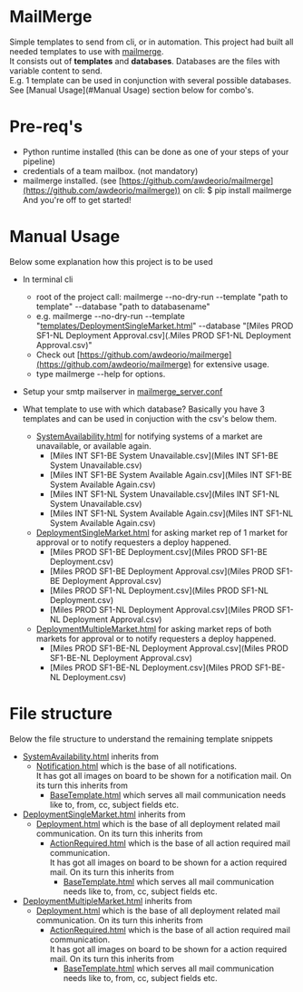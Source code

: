 # MailMerge
Simple templates to send from cli, or in automation.
This project had built all needed templates to use with [mailmerge](https://github.com/awdeorio/mailmerge).\
It consists out of **templates** and **databases**.  Databases are the files with variable content to send.\
E.g.  1 template can be used in conjunction with several possible databases.\
See [Manual Usage](#Manual Usage) section below for combo's.   

# Pre-req's
* Python runtime installed (this can be done as one of your steps of your pipeline)
* credentials of a team mailbox.  (not mandatory)
* mailmerge installed. (see [https://github.com/awdeorio/mailmerge](https://github.com/awdeorio/mailmerge)) on cli: $ pip install mailmerge\
And you're off to get started!
  
# Manual Usage
Below some explanation how this project is to be used
* In terminal cli
  - root of the project call: mailmerge --no-dry-run --template "path to template" --database "path to databasename"
  - e.g. mailmerge --no-dry-run --template "[templates/DeploymentSingleMarket.html](./templates/DeploymentSingleMarket.html)" --database "[Miles PROD SF1-NL Deployment Approval.csv](.Miles PROD SF1-NL Deployment Approval.csv)"
  - Check out [https://github.com/awdeorio/mailmerge](https://github.com/awdeorio/mailmerge) for extensive usage.
  - type mailmerge --help for options.  
* Setup your smtp mailserver in [mailmerge_server.conf](mailmerge_server.conf) 

* What template to use with which database?  Basically you have 3 templates and can be used in conjuction with the csv's below them.
  - [SystemAvailability.html](./templates/SystemAvailability.html) for notifying systems of a market are unavailable, or available again. 
    - [Miles INT SF1-BE System Unavailable.csv](Miles INT SF1-BE System Unavailable.csv) 
    - [Miles INT SF1-BE System Available Again.csv](Miles INT SF1-BE System Available Again.csv)
    - [Miles INT SF1-NL System Unavailable.csv](Miles INT SF1-NL System Unavailable.csv)
    - [Miles INT SF1-NL System Available Again.csv](Miles INT SF1-NL System Available Again.csv)
  - [DeploymentSingleMarket.html](./templates/DeploymentSingleMarket.html) for asking market rep of 1 market for approval or to notify requesters a deploy happened.  
    - [Miles PROD SF1-BE Deployment.csv](Miles PROD SF1-BE Deployment.csv)
    - [Miles PROD SF1-BE Deployment Approval.csv](Miles PROD SF1-BE Deployment Approval.csv)
    - [Miles PROD SF1-NL Deployment.csv](Miles PROD SF1-NL Deployment.csv)
    - [Miles PROD SF1-NL Deployment Approval.csv](Miles PROD SF1-NL Deployment Approval.csv)
  - [DeploymentMultipleMarket.html](./templates/DeploymentMultipleMarket.html) for asking market reps of both markets for approval or to notify requesters a deploy happened.
    - [Miles PROD SF1-BE-NL Deployment Approval.csv](Miles PROD SF1-BE-NL Deployment Approval.csv)
    - [Miles PROD SF1-BE-NL Deployment.csv](Miles PROD SF1-BE-NL Deployment.csv)

# File structure
Below the file structure to understand the remaining template snippets
- [SystemAvailability.html](./templates/SystemAvailability.html) inherits from 
  - [Notification.html](./templates/layouts/Notification.html) which is the base of all notifications.\
  It has got all images on board to be shown for a notification mail. On its turn this inherits from 
    - [BaseTemplate.html](./templates/layouts/BaseTemplate.html) which serves all mail communication needs like to, from, cc, subject fields etc.
- [DeploymentSingleMarket.html](./templates/DeploymentSingleMarket.html) inherits from
  - [Deployment.html](./templates/layouts/Notification.html) which is the base of all deployment related mail communication. On its turn this inherits from
    - [ActionRequired.html](./templates/layouts/ActionRequired.html) which is the base of all action required mail communication.\
    It has got all images on board to be shown for a action required mail. On its turn this inherits from
      - [BaseTemplate.html](./templates/layouts/BaseTemplate.html) which serves all mail communication needs like to, from, cc, subject fields etc.
- [DeploymentMultipleMarket.html](./templates/DeploymentMultipleMarket.html) inherits from
  - [Deployment.html](./templates/layouts/Notification.html) which is the base of all deployment related mail communication. On its turn this inherits from
    - [ActionRequired.html](./templates/layouts/ActionRequired.html) which is the base of all action required mail communication.\
    It has got all images on board to be shown for a action required mail. On its turn this inherits from
      - [BaseTemplate.html](./templates/layouts/BaseTemplate.html) which serves all mail communication needs like to, from, cc, subject fields etc.



